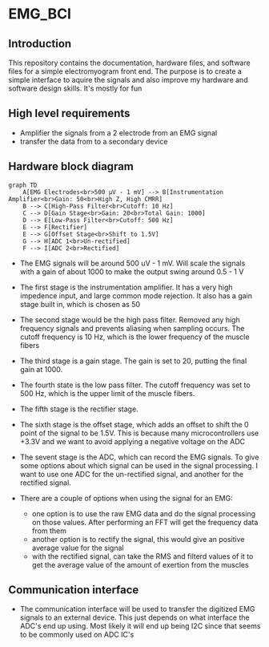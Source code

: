 # EMG_BCI

## Introduction
This repository contains the documentation, hardware files, and software files for a simple electromyogram front end. The purpose is to create a simple interface to aquire the signals and also improve my hardware and software design skills. It's mostly for fun

## High level requirements

- Amplifier the signals from a 2 electrode from an EMG signal
- transfer the data from to a secondary device

## Hardware block diagram

```mermaid
graph TD
    A[EMG Electrodes<br>500 µV - 1 mV] --> B[Instrumentation Amplifier<br>Gain: 50<br>High Z, High CMRR]
    B --> C[High-Pass Filter<br>Cutoff: 10 Hz]
    C --> D[Gain Stage<br>Gain: 20<br>Total Gain: 1000]
    D --> E[Low-Pass Filter<br>Cutoff: 500 Hz]
    E --> F[Rectifier]
    E --> G[Offset Stage<br>Shift to 1.5V]
    G --> H[ADC 1<br>Un-rectified]
    F --> I[ADC 2<br>Rectified]

```
- The EMG signals will be around 500 uV - 1 mV. Will scale the signals with a gain of about 1000 to make the output swing around 0.5 - 1 V
- The first stage is the instrumentation amplifier. It has a very high impedence input, and large common mode rejection. It also has a gain stage built in, which is chosen as 50
- The second stage would be the high pass filter. Removed any high frequency signals and prevents aliasing when sampling occurs. The cutoff frequency is 10 Hz, which is the lower frequency of the muscle fibers
- The third stage is a gain stage. The gain is set to 20, putting the final gain at 1000.
- The fourth state is the low pass filter. The cutoff frequency was set to 500 Hz, which is the upper limit of the muscle fibers.
- The fifth stage is the rectifier stage.
- The sixth stage is the offset stage, which adds an offset to shift the 0 point of the signal to be 1.5V. This is because many microcontrollers use +3.3V and we want to avoid applying a negative voltage on the ADC
- The sevent stage is the ADC, which can record the EMG signals. To give some options about which signal can be used in the signal processing. I want to use one ADC for the un-rectified signal, and another for the rectified signal.


- There are a couple of options when using the signal for an EMG:
  
  - one option is to use the raw EMG data and do the signal processing on those values. After performing an FFT will get the frequency data from them
  - another option is to rectify the signal, this would give an positive average value for the signal
  - with the rectified signal, can take the RMS and filterd values of it to get the average value of the amount of exertion from the muscles
 
## Communication interface

- The communication interface will be used to transfer the digitized EMG signals to an external device. This just depends on what interface the ADC's end up using. Most likely it will end up being I2C since that seems to be commonly used on ADC IC's
